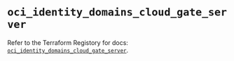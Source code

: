 # `oci_identity_domains_cloud_gate_server`

Refer to the Terraform Registory for docs: [`oci_identity_domains_cloud_gate_server`](https://registry.terraform.io/providers/oracle/oci/6.18.0/docs/resources/identity_domains_cloud_gate_server).
